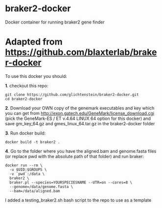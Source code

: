 # braker2-docker
Docker container for running braker2 gene finder 

# Adapted from https://github.com/blaxterlab/braker-docker

To use this docker you should:

**1**. checkout this repo:
```
git clone https://github.com/glichtenstein/braker2-docker.git
cd braker2-docker
```
**2**. Download your OWN copy of the genemark executables and key which you can get from http://exon.gatech.edu/GeneMark/license_download.cgi (pick the GeneMark-ES / ET v.4.64 LINUX 64 option for this docker) and save gm_key_64.gz and gmes_linux_64.tar.gz in the braker2-docker folder

**3**. Run docker build:
```
docker build -t braker2 .
```
**4**. Go to the folder where you have the aligned.bam and genome.fasta files (or replace pwd with the absolute path of that folder) and run braker:
```
docker run --rm \
  -u $UID:$GROUPS \
  -v `pwd`:/data \
  braker2 \
  braker.pl --species=YOURSPECIESNAME --UTR=on --cores=8 \
  --genome=/data/genome.fasta \
  --bam=/data/aligned.bam
```

I added a testing_braker2.sh bash script to the repo to use as a template
